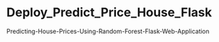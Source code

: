 # Deploy_Predict_Price_House_Flask
Predicting-House-Prices-Using-Random-Forest-Flask-Web-Application 

